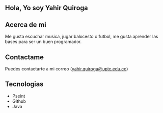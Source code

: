 ## Hola, Yo soy Yahir Quiroga 

## Acerca de mi 
Me gusta escuchar musica, jugar balocesto o futbol, me gusta aprender las bases para ser un buen programador.

## Contactame 
Puedes contactarte a mi correo (yahir.quiroga@uptc.edu.co) 

## Tecnologias 
- Pseint 
- Github 
- Java 




